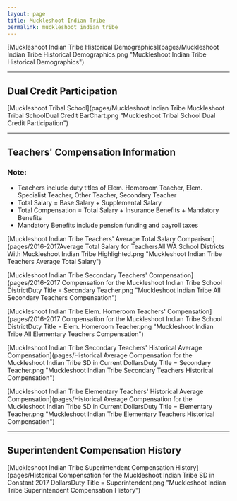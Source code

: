 ```yaml
---
layout: page
title: Muckleshoot Indian Tribe
permalink: muckleshoot indian tribe
---
```



[Muckleshoot Indian Tribe Historical Demographics](pages/Muckleshoot Indian Tribe Historical Demographics.png "Muckleshoot Indian Tribe Historical Demographics")

___

## Dual Credit Participation

[Muckleshoot Tribal School](pages/Muckleshoot Indian Tribe Muckleshoot Tribal SchoolDual Credit BarChart.png "Muckleshoot Tribal School Dual Credit Participation")


___

## Teachers' Compensation Information
### Note:
- Teachers include duty titles of Elem. Homeroom Teacher, Elem. Specialist Teacher, Other Teacher, Secondary Teacher
- Total Salary = Base Salary + Supplemental Salary
- Total Compensation = Total Salary + Insurance Benefits + Mandatory Benefits
- Mandatory Benefits include pension funding and payroll taxes

[Muckleshoot Indian Tribe Teachers' Average Total Salary Comparison](pages/2016-2017Average Total Salary for TeachersAll WA School Districts With Muckleshoot Indian Tribe Highlighted.png "Muckleshoot Indian Tribe Teachers Average Total Salary")

[Muckleshoot Indian Tribe Secondary Teachers' Compensation](pages/2016-2017 Compensation for the Muckleshoot Indian Tribe School DistrictDuty Title = Secondary Teacher.png "Muckleshoot Indian Tribe All Secondary Teachers Compensation")

[Muckleshoot Indian Tribe Elem. Homeroom Teachers' Compensation](pages/2016-2017 Compensation for the Muckleshoot Indian Tribe School DistrictDuty Title = Elem. Homeroom Teacher.png "Muckleshoot Indian Tribe All Elementary Teachers Compensation")

[Muckleshoot Indian Tribe Secondary Teachers' Historical Average Compensation](pages/Historical Average Compensation for the Muckleshoot Indian Tribe SD in Current DollarsDuty Title = Secondary Teacher.png "Muckleshoot Indian Tribe Secondary Teachers Historical Compensation")

[Muckleshoot Indian Tribe Elementary Teachers' Historical Average Compensation](pages/Historical Average Compensation for the Muckleshoot Indian Tribe SD in Current DollarsDuty Title = Elementary Teacher.png "Muckleshoot Indian Tribe Elementary Teachers Historical Compensation")


___

## Superintendent Compensation History

[Muckleshoot Indian Tribe Superintendent Compensation History](pages/Historical Compensation for the Muckleshoot Indian Tribe SD in Constant 2017 DollarsDuty Title = Superintendent.png "Muckleshoot Indian Tribe Superintendent Compensation History")

